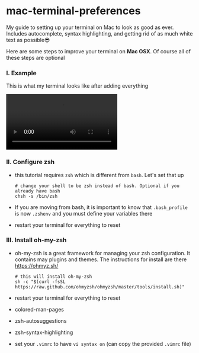 # mac-terminal-preferences
My guide to setting up your terminal on Mac to look as good as ever. Includes autocomplete, syntax highlighting, and getting rid of as much white text as possible😎

Here are some steps to improve your terminal on **Mac OSX**. Of course all of these steps are optional

### I. Example

This is what my terminal looks like after adding everything

<video src="assets/terminalZshIntro.mov
       "/>

### II. Configure zsh

- this tutorial requires `zsh` which is different from `bash`. Let's set that up

  ```
  # change your shell to be zsh instead of bash. Optional if you already have bash
  chsh -s /bin/zsh
  ```

- If you are moving from bash, it is important to know that `.bash_profile` is now `.zshenv` and you must define your variables there

- restart your terminal for everything to reset

### III. Install oh-my-zsh

- oh-my-zsh is a great framework for managing your zsh configuration. It contains may plugins and themes. The instructions for install are there https://ohmyz.sh/

  ```
  # this will install oh-my-zsh
  sh -c "$(curl -fsSL https://raw.github.com/ohmyzsh/ohmyzsh/master/tools/install.sh)"
  ```

- restart your terminal for everything to reset



- colored-man-pages
- zsh-autosuggestions
- zsh-syntax-highlighting
- set your `.vimrc` to have `vi syntax on` (can copy the provided `.vimrc` file)

